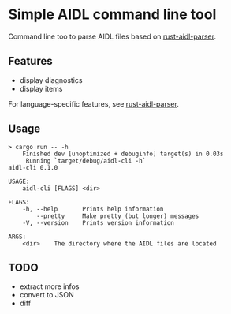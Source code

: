 # Simple AIDL command line tool

Command line too to parse AIDL files based on [rust-aidl-parser](https://github.com/bwalter/rust-aidl-parser).

## Features

- display diagnostics
- display items

For language-specific features, see [rust-aidl-parser](https://github.com/bwalter/rust-aidl-parser).

## Usage

```
> cargo run -- -h                    
    Finished dev [unoptimized + debuginfo] target(s) in 0.03s
     Running `target/debug/aidl-cli -h`
aidl-cli 0.1.0

USAGE:
    aidl-cli [FLAGS] <dir>

FLAGS:
    -h, --help       Prints help information
        --pretty     Make pretty (but longer) messages
    -V, --version    Prints version information

ARGS:
    <dir>    The directory where the AIDL files are located
```

## TODO

- extract more infos
- convert to JSON
- diff

